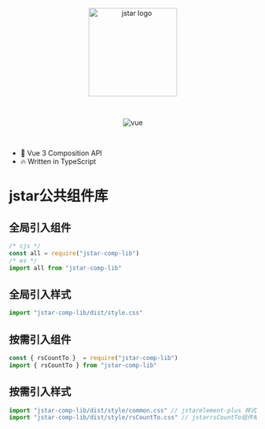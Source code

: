 <p align="center">
  <a href="http://192.168.8.131/saas-basement/frontend/jstar-public-lib.git" target="_blank" rel="noopener noreferrer">
    <img width="180" src="https://i.328888.xyz/2023/04/25/iouNDC.png" alt="jstar logo">
  </a>
</p>

<br/>
<p align="center">
  <img src="https://img.shields.io/badge/npm-v0.0.0%2B-%23407fbc" alt="vue">
</p>
<br/>

* 💪 Vue 3 Composition API
* 🔥 Written in TypeScript

# jstar公共组件库

## 全局引入组件
``` js
/* cjs */
const all = require("jstar-comp-lib")
/* es */
import all from "jstar-comp-lib"
```
## 全局引入样式
``` js
import "jstar-comp-lib/dist/style.css"
```

## 按需引入组件
```js
const { rsCountTo }  = require("jstar-comp-lib")
import { rsCountTo } from "jstar-comp-lib"
```

## 按需引入样式
```js
import "jstar-comp-lib/dist/style/common.css" // jstarelement-plus 样式
import "jstar-comp-lib/dist/style/rsCountTo.css" // jstarrsCountTo组件相关样式
```
